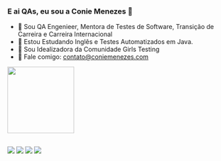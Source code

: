 ### E ai QAs, eu sou a Conie Menezes 👋

- 🔭 Sou QA Engenieer, Mentora de Testes de Software, Transição de Carreira e Carreira Internacional
- 🌱 Estou Estudando Inglês e Testes Automatizados em Java.
- 👯 Sou Idealizadora da Comunidade Girls Testing
- 💬 Fale comigo: contato@coniemenezes.com

<div>
  <a href="https://github.com/coniemenezes">
  <img height="150em" src="https://github-readme-stats.vercel.app/api?username=coniemenezes&show_icons=true&theme=panda&include_all_commits=true&count_private=true"/>
</div>
  
  ##
 
<div> 
  <a href="https://www.youtube.com/@ConieMenezesQA" target="_blank"><img src="https://img.shields.io/badge/YouTube-FF0000?style=for-the-badge&logo=youtube&logoColor=white" target="_blank"></a>
  <a href="https://instagram.com/conie.menezes" target="_blank"><img src="https://img.shields.io/badge/-Instagram-%23E4405F?style=for-the-badge&logo=instagram&logoColor=white" target="_blank"></a>
 	<a href="https://www.twitch.tv/coniemenezes" target="_blank"><img src="https://img.shields.io/badge/Twitch-9146FF?style=for-the-badge&logo=twitch&logoColor=white" target="_blank"></a>
  <a href="https://www.linkedin.com/in/coniemenezes" target="_blank"><img src="https://img.shields.io/badge/-LinkedIn-%230077B5?style=for-the-badge&logo=linkedin&logoColor=white" target="_blank"></a>  
</div>
